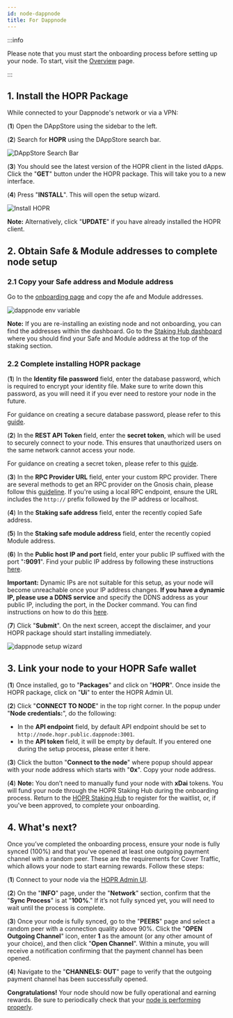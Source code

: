```yaml
---
id: node-dappnode
title: For Dappnode
---
```


:::info

Please note that you must start the onboarding process before setting up your node. To start, visit the [Overview](./run-a-node-overview.md) page.

:::

## 1. Install the HOPR Package

While connected to your Dappnode's network or via a VPN:

(**1**) Open the DAppStore using the sidebar to the left.

(**2**) Search for **HOPR** using the DAppStore search bar.

![DAppStore Search Bar](/img/node/Search-HOPR-Dappstore.png)

(**3**) You should see the latest version of the HOPR client in the listed dApps. Click the "**GET**" button under the HOPR package. This will take you to a new interface.

(**4**) Press "**INSTALL**". This will open the setup wizard.

![Install HOPR](/img/node/dappnode-hopr-package-view.png)

**Note:** Alternatively, click "**UPDATE**" if you have already installed the HOPR client.

## 2. Obtain Safe & Module addresses to complete node setup

### 2.1 Copy your Safe address and Module address

Go to the [onboarding page](https://hub.hoprnet.org/staking/onboarding) and copy the afe and Module addresses.

![dappnode env variable](/img/node/dappnode-env-variables-3.png)

**Note:** If you are re-installing an existing node and not onboarding, you can find the addresses within the dashboard. Go to the [Staking Hub dashboard](https://hub.hoprnet.org/staking/dashboard) where you should find your Safe and Module address at the top of the staking section.

### 2.2 Complete installing HOPR package

(**1**) In the **Identity file password** field, enter the database password, which is required to encrypt your identity file. Make sure to write down this password, as you will need it if you ever need to restore your node in the future.

For guidance on creating a secure database password, please refer to this [guide](./frequently-asked-questions.md#how-do-i-create-a-secure-password-for-the-secret-token-and-database-password).

(**2**) In the **REST API Token** field, enter the **secret token**, which will be used to securely connect to your node. This ensures that unauthorized users on the same network cannot access your node.

For guidance on creating a secret token, please refer to this [guide](./frequently-asked-questions.md#how-do-i-create-a-secure-password-for-the-secret-token-and-database-password).

(**3**) In the **RPC Provider URL** field, enter your custom RPC provider. There are several methods to get an RPC provider on the Gnosis chain, please follow this [guideline](./custom-rpc-provider.md). If you're using a local RPC endpoint, ensure the URL includes the `http://` prefix followed by the IP address or localhost.

(**4**) In the **Staking safe address** field, enter the recently copied Safe address.

(**5**) In the **Staking safe module address** field, enter the recently copied Module address.

(**6**) In the **Public host IP and port** field, enter your public IP suffixed with the port "**:9091**". Find your public IP address by following these instructions [here](./frequently-asked-questions#how-do-i-find-my-public-ip-address).

**Important:** Dynamic IPs are not suitable for this setup, as your node will become unreachable once your IP address changes. **If you have a dynamic IP, please use a DDNS service** and specify the DDNS address as your public IP, including the port, in the Docker command. You can find instructions on how to do this [here](./frequently-asked-questions#how-to-use-dynamic-dns).

(**7**) Click "**Submit**". On the next screen, accept the disclaimer, and your HOPR package should start installing immediately.

![dappnode setup wizard](/img/node/dappnode-hopr-package-install-phase.jpg)

## 3. Link your node to your HOPR Safe wallet

(**1**) Once installed, go to "**Packages**" and click on "**HOPR**". Once inside the HOPR package, click on "**Ui**" to enter the HOPR Admin UI.

(**2**) Click "**CONNECT TO NODE**" in the top right corner. In the popup under "**Node credentials:**", do the following:

- In the **API endpoint** field, by default API endpoint should be set to `http://node.hopr.public.dappnode:3001`.
- In the **API token** field, it will be empty by default. If you entered one during the setup process, please enter it here.

(**3**) Click the button "**Connect to the node**" where popup should appear with your node address which starts with "**0x**". Copy your node address.

(**4**) **Note:** You don’t need to manually fund your node with **xDai** tokens. You will fund your node through the HOPR Staking Hub during the onboarding process. Return to the [HOPR Staking Hub](https://hub.hoprnet.org) to register for the waitlist, or, if you've been approved, to complete your onboarding.

## 4. What's next?

Once you’ve completed the onboarding process, ensure your node is fully synced (100%) and that you've opened at least one outgoing payment channel with a random peer. These are the requirements for Cover Traffic, which allows your node to start earning rewards. Follow these steps:

(**1**) Connect to your node via the [HOPR Admin UI](./node-management-admin-ui.md#access-the-hopr-admin-ui).

(**2**) On the "**INFO**" page, under the "**Network**" section, confirm that the "**Sync Process**" is at "**100%**." If it’s not fully synced yet, you will need to wait until the process is complete.

(**3**) Once your node is fully synced, go to the "**PEERS**" page and select a random peer with a connection quality above 90%. Click the "**OPEN Outgoing Channel**" icon, enter **1** as the amount (or any other amount of your choice), and then click "**Open Channel**". Within a minute, you will receive a notification confirming that the payment channel has been opened.

(**4**) Navigate to the "**CHANNELS: OUT**" page to verify that the outgoing payment channel has been successfully opened.

**Congratulations!** Your node should now be fully operational and earning rewards. Be sure to periodically check that your [node is performing properly](./troubleshooting.md#how-to-check-if-my-node-is-performing-normally).